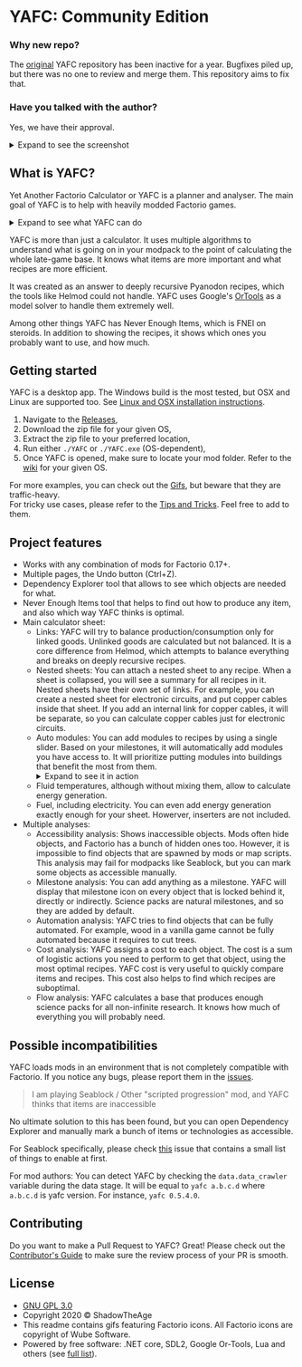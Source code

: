 # YAFC: Community Edition
### Why new repo?
The [original](https://github.com/ShadowTheAge/yafc) YAFC repository has been inactive for a year. Bugfixes piled up, but there was no one to review and merge them. This repository aims to fix that.

### Have you talked with the author?
Yes, we have their approval.
<details>
<summary>Expand to see the screenshot</summary>
<IMG src="/Docs/Media/yafc_author_approval.png"  alt="yafc_author_approval.png"/>
</details>

## What is YAFC?
Yet Another Factorio Calculator or YAFC is a planner and analyser. The main goal of YAFC is to help with heavily modded Factorio games.

<details>
<summary>Expand to see what YAFC can do</summary>
<IMG src="/Docs/Media/Main.gif"  alt="Main.gif"/>
</details>

YAFC is more than just a calculator. It uses multiple algorithms to understand what is going on in your modpack to the point of calculating the whole late-game base. It knows what items are more important and what recipes are more efficient.

It was created as an answer to deeply recursive Pyanodon recipes, which the tools like Helmod could not handle. YAFC uses Google's [OrTools](https://developers.google.com/optimization) as a model solver to handle them extremely well.

Among other things YAFC has Never Enough Items, which is FNEI on steroids. In addition to showing the recipes, it shows which ones you probably want to use, and how much.

## Getting started

YAFC is a desktop app. The Windows build is the most tested, but OSX and Linux are supported too. See [Linux and OSX installation instructions](/Docs/LinuxOsxInstall.md).

1. Navigate to the [Releases](https://github.com/have-fun-was-taken/yafc-ce/releases),
2. Download the zip file for your given OS,
3. Extract the zip file to your preferred location,
4. Run either `./YAFC` or `./YAFC.exe` (OS-dependent),
5. Once YAFC is opened, make sure to locate your mod folder. Refer to the [wiki](https://wiki.factorio.com/Application_directory#Locations) for your given OS.

For more examples, you can check out the [Gifs](/Docs/Gifs.md), but beware that they are traffic-heavy.  
For tricky use cases, please refer to the [Tips and Tricks](/Docs/TipsAndTricks.md). Feel free to add to them.

## Project features
- Works with any combination of mods for Factorio 0.17+.
- Multiple pages, the Undo button (Ctrl+Z).
- Dependency Explorer tool that allows to see which objects are needed for what.
- Never Enough Items tool that helps to find out how to produce any item, and also which way YAFC thinks is optimal.
- Main calculator sheet:
    - Links: YAFC will try to balance production/consumption only for linked goods. Unlinked goods are calculated but not balanced. It is a core difference from Helmod, which attempts to balance everything and breaks on deeply recursive recipes.
    - Nested sheets: You can attach a nested sheet to any recipe. When a sheet is collapsed, you will see a summary for all recipes in it. Nested sheets have their own set of links. For example, you can create a nested sheet for electronic circuits, and put copper cables inside that sheet. If you add an internal link for copper cables, it will be separate, so you can calculate copper cables just for electronic circuits.
    - Auto modules: You can add modules to recipes by using a single slider. Based on your milestones, it will automatically add modules you have access to. It will prioritize putting modules into buildings that benefit the most from them. <details><summary>Expand to see it in action</summary><IMG src="/Docs/Media/AutoModules.gif"  alt="AutoModules.gif"/></details>
    - Fluid temperatures, although without mixing them, allow to calculate energy generation.
    - Fuel, including electricity. You can even add energy generation exactly enough for your sheet. Howerver, inserters are not included.
- Multiple analyses:
    - Accessibility analysis: Shows inaccessible objects. Mods often hide objects, and Factorio has a bunch of hidden ones too. However, it is impossible to find objects that are spawned by mods or map scripts. This analysis may fail for modpacks like Seablock, but you can mark some objects as accessible manually.
    - Milestone analysis: You can add anything as a milestone. YAFC will display that milestone icon on every object that is locked behind it, directly or indirectly. Science packs are natural milestones, and so they are added by default.
    - Automation analysis: YAFC tries to find objects that can be fully automated. For example, wood in a vanilla game cannot be fully automated because it requires to cut trees.
    - Cost analysis: YAFC assigns a cost to each object. The cost is a sum of logistic actions you need to perform to get that object, using the most optimal recipes. YAFC cost is very useful to quickly compare items and recipes. This cost also helps to find which recipes are suboptimal.
    - Flow analysis: YAFC calculates a base that produces enough science packs for all non-infinite research. It knows how much of everything you will probably need.

## Possible incompatibilities

YAFC loads mods in an environment that is not completely compatible with Factorio. If you notice any bugs, please report them in the [issues](https://github.com/have-fun-was-taken/yafc-ce/issues).

> I am playing Seablock / Other "scripted progression" mod, and YAFC thinks that items are inaccessible

No ultimate solution to this has been found, but you can open Dependency Explorer and manually mark a bunch of items or technologies as accessible.

For Seablock specifically, please check [this](https://github.com/ShadowTheAge/yafc/issues/31) issue that contains a small list of things to enable at first.

For mod authors: You can detect YAFC by checking the `data.data_crawler` variable during the data stage. It will be equal to `yafc a.b.c.d` where `a.b.c.d` is yafc version. For instance, `yafc 0.5.4.0`.
	

## Contributing

Do you want to make a Pull Request to YAFC? Great! Please check out the [Contributor's Guide](Docs/ContributorsGuide.md) to make sure the review process of your PR is smooth.

## License
- [GNU GPL 3.0](/LICENSE)
- Copyright 2020 © ShadowTheAge
- This readme contains gifs featuring Factorio icons. All Factorio icons are copyright of Wube Software.
- Powered by free software: .NET core, SDL2, Google Or-Tools, Lua and others (see [full list](/licenses.txt)).
